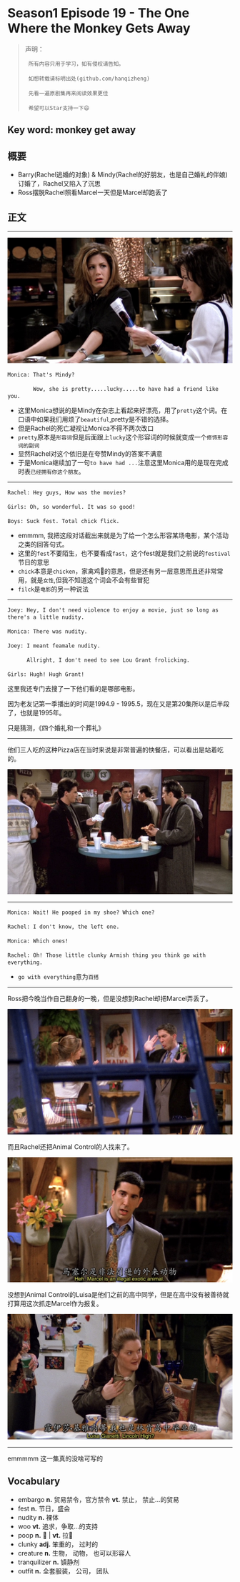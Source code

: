 # Season1 Episode 19 - The One Where the Monkey Gets Away

> 声明：
>       
>      所有内容只用于学习，如有侵权请告知。
>
>      如想转载请标明出处(github.com/hanqizheng)
>      
>      先看一遍原剧集再来阅读效果更佳
> 
>      希望可以Star支持一下😄
>
> 

## Key word: monkey get away

## 概要

- Barry(Rachel逃婚的对象) & Mindy(Rachel的好朋友，也是自己婚礼的伴娘) 订婚了，Rachel又陷入了沉思
- Ross摆脱Rachel照看Marcel一天但是Marcel却跑丢了

## 正文

---

![](./../source/image/season1/episode19/34.41.jpg)

```
Monica: That's Mindy?

        Wow, she is pretty.....lucky.....to have had a friend like you.
```

- 这里Monica想说的是Mindy在杂志上看起来好漂亮，用了`pretty`这个词。在口语中如果我们用烦了`beautiful`,pretty是不错的选择。
- 但是Rachel的死亡凝视让Monica不得不两次改口
- `pretty`原本是`形容词`但是后面跟上`lucky`这个形容词的时候就变成一个`修饰形容词的副词`
- 显然Rachel对这个依旧是在夸赞Mindy的答案不满意
- 于是Monica继续加了一句`to have had ...`注意这里Monica用的是现在完成时表`已经拥有你这个朋友`。

---

```
Rachel: Hey guys, How was the movies?

Girls: Oh, so wonderful. It was so good!

Boys: Suck fest. Total chick flick.
```
- emmmm, 我把这段对话截出来就是为了给一个怎么形容某场电影，某个活动之类的回答句式。
- 这里的`fest`不要陌生，也不要看成`fast`，这个fest就是我们之前说的`festival`节日的意思
- `chick`本意是`chicken`，家禽鸡🐔的意思，但是还有另一层意思而且还非常常用，就是`女性`,但我不知道这个词会不会有些冒犯
- `filck`是`电影`的另一种说法


---

```
Joey: Hey, I don't need violence to enjoy a movie, just so long as there's a little nudity.

Monica: There was nudity.

Joey: I meant feamale nudity.

      Allright, I don't need to see Lou Grant frolicking.

Girls: Hugh! Hugh Grant!
```

这里我还专门去搜了一下他们看的是哪部电影。

因为老友记第一季播出的时间是1994.9 - 1995.5，现在又是第20集所以是后半段了，也就是1995年。

只是猜测，《四个婚礼和一个葬礼》

---

他们三人吃的这种Pizza店在当时来说是非常普遍的快餐店，可以看出是站着吃的。

![](./../source/image/season1/episode19/14.46.jpg)


---

```
Monica: Wait! He pooped in my shoe? Which one?

Rachel: I don't know, the left one.

Monica: Which ones!

Rachel: Oh! Those little clunky Armish thing you think go with everything.
```

- `go with everything`意为`百搭`

---

Ross把今晚当作自己翻身的一晚，但是没想到Rachel却把Marcel弄丢了。

![](./../source/image/season1/episode19/40.31.jpg)

而且Rachel还把Animal Control的人找来了。

![](./../source/image/season1/episode19/41.54.jpg)

没想到Animal Control的Luisa是他们之前的高中同学，但是在高中没有被善待就打算用这次抓走Marcel作为报复。

![](./../source/image/season1/episode19/45.17.jpg)

--- 

emmmmm 这一集真的没啥可写的


## Vocabulary

- embargo **n.** 贸易禁令，官方禁令 **vt.** 禁止， 禁止...的贸易
- fest **n.** 节日，盛会
- nudity **n.** 裸体
- woo **vt.** 追求，争取...的支持
- poop **n.** 💩 | **vt.** 拉💩
- clunky **adj.** 笨重的， 过时的
- creature **n.** 生物， 动物， 也可以形容人
- tranquilizer **n.** 镇静剂
- outfit **n.** 全套服装， 公司， 团队

